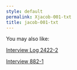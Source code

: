 ```yaml
---
style: default
permalink: Xjacob-001-txt
title: jacob-001-txt
---
```

You may also like:

[Interview Log 2422-2](http://scp-wiki.net/interview-log-2422-2)

[Interview 882-1](http://scp-wiki.net/interview-882-1)
